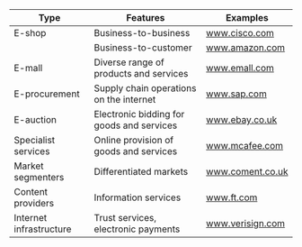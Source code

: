 | Type                    | Features                                  | Examples         |
| ----------------------- | ----------------------------------------- | ---------------- |
| E-shop                  | Business-to-business                      | www.cisco.com    |
|                         | Business-to-customer                      | www.amazon.com   |
| E-mall                  | Diverse range of products and services    | www.emall.com    |
| E-procurement           | Supply chain operations on the internet   | www.sap.com      |
| E-auction               | Electronic bidding for goods and services | www.ebay.co.uk   |
| Specialist services      | Online provision of goods and services    | www.mcafee.com   |
| Market segmenters       | Differentiated markets                    | www.coment.co.uk |
| Content providers       | Information services                      | www.ft.com       |
| Internet infrastructure | Trust services, electronic payments       | www.verisign.com                 |
